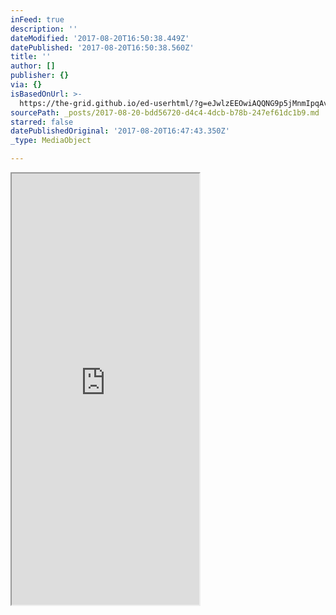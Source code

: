 ```yaml
---
inFeed: true
description: ''
dateModified: '2017-08-20T16:50:38.449Z'
datePublished: '2017-08-20T16:50:38.560Z'
title: ''
author: []
publisher: {}
via: {}
isBasedOnUrl: >-
  https://the-grid.github.io/ed-userhtml/?g=eJwlzEEOwiAQQNG9p5jMnmIpqAvgKoYAKoa2hCFFb6_V1V-9r8nXVBpQ9QY5770PZe11SCv_9UkI8dViXVxm7V2iwUebM1rN_9LCAXRIG_jsiAzuiqWFmrtXN7NbjAEhBYP-NF2UGsV1VMdJyLOUYr98qf0AEIErZA
sourcePath: _posts/2017-08-20-bdd56720-d4c4-4dcb-b78b-247ef61dc1b9.md
starred: false
datePublishedOriginal: '2017-08-20T16:47:43.350Z'
_type: MediaObject

---
```

<iframe src="https://the-grid.github.io/ed-userhtml/?g=eJwlzEEOwiAQQNG9p5jMnmIpqAvgKoYAKoa2hCFFb6_V1V-9r8nXVBpQ9QY5770PZe11SCv_9UkI8dViXVxm7V2iwUebM1rN_9LCAXRIG_jsiAzuiqWFmrtXN7NbjAEhBYP-NF2UGsV1VMdJyLOUYr98qf0AEIErZA" height="690" style=""></iframe>